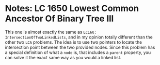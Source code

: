 # Notes: LC 1650 Lowest Common Ancestor Of Binary Tree III

This one is almost exactly the same as `LC160: IntersectionOfTwoLinkedLists`,
and in my opinion totally different than the other two `LCA` problems. The idea
is to use two pointers to locate the intersection point between the two provided
nodes. Since this problem has a special definition of what a `node` is, that
includes a `parent` property, you can solve it the exact same way as you would a
linked list.
